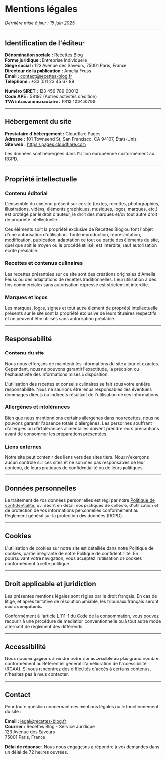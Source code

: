 

# Mentions légales

*Dernière mise à jour : 15 juin 2025*

---

## Identification de l'éditeur

**Dénomination sociale :** Recettes Blog  
**Forme juridique :** Entreprise individuelle  
**Siège social :** 123 Avenue des Saveurs, 75001 Paris, France  
**Directeur de la publication :** Amelia Feuss  
**Email :** contact@recettes-blog.fr  
**Téléphone :** +33 (0)1 23 45 67 89  

**Numéro SIRET :** 123 456 789 00012  
**Code APE :** 5819Z (Autres activités d'édition)  
**TVA intracommunautaire :** FR12 123456789  

---

## Hébergement du site

**Prestataire d'hébergement :** Cloudflare Pages  
**Adresse :** 101 Townsend St, San Francisco, CA 94107, États-Unis  
**Site web :** https://pages.cloudflare.com  

Les données sont hébergées dans l'Union européenne conformément au RGPD.

---

## Propriété intellectuelle

### Contenu éditorial
L'ensemble du contenu présent sur ce site (textes, recettes, photographies, illustrations, vidéos, éléments graphiques, musiques, logos, marques, etc.) est protégé par le droit d'auteur, le droit des marques et/ou tout autre droit de propriété intellectuelle.

Ces éléments sont la propriété exclusive de Recettes Blog ou font l'objet d'une autorisation d'utilisation. Toute reproduction, représentation, modification, publication, adaptation de tout ou partie des éléments du site, quel que soit le moyen ou le procédé utilisé, est interdite, sauf autorisation écrite préalable.

### Recettes et contenus culinaires
Les recettes présentées sur ce site sont des créations originales d'Amelia Feuss ou des adaptations de recettes traditionnelles. Leur utilisation à des fins commerciales sans autorisation expresse est strictement interdite.

### Marques et logos
Les marques, logos, signes et tout autre élément de propriété intellectuelle présents sur le site sont la propriété exclusive de leurs titulaires respectifs et ne peuvent être utilisés sans autorisation préalable.

---

## Responsabilité

### Contenu du site
Nous nous efforçons de maintenir les informations du site à jour et exactes. Cependant, nous ne pouvons garantir l'exactitude, la précision ou l'exhaustivité des informations mises à disposition.

L'utilisation des recettes et conseils culinaires se fait sous votre entière responsabilité. Nous ne saurions être tenus responsables des éventuels dommages directs ou indirects résultant de l'utilisation de ces informations.

### Allergènes et intolérances
Bien que nous mentionnions certains allergènes dans nos recettes, nous ne pouvons garantir l'absence totale d'allergènes. Les personnes souffrant d'allergies ou d'intolérances alimentaires doivent prendre leurs précautions avant de consommer les préparations présentées.

### Liens externes
Notre site peut contenir des liens vers des sites tiers. Nous n'exerçons aucun contrôle sur ces sites et ne sommes pas responsables de leur contenu, de leurs pratiques de confidentialité ou de leurs politiques.

---

## Données personnelles

Le traitement de vos données personnelles est régi par notre [Politique de confidentialité](/politique-confidentialite/), qui décrit en détail nos pratiques de collecte, d'utilisation et de protection de vos informations personnelles conformément au Règlement général sur la protection des données (RGPD).

---

## Cookies

L'utilisation de cookies sur notre site est détaillée dans notre Politique de cookies, partie intégrante de notre Politique de confidentialité. En poursuivant votre navigation, vous acceptez l'utilisation de cookies conformément à cette politique.

---

## Droit applicable et juridiction

Les présentes mentions légales sont régies par le droit français. En cas de litige, et après tentative de résolution amiable, les tribunaux français seront seuls compétents.

Conformément à l'article L.111-1 du Code de la consommation, vous pouvez recourir à une procédure de médiation conventionnelle ou à tout autre mode alternatif de règlement des différends.

---

## Accessibilité

Nous nous engageons à rendre notre site accessible au plus grand nombre conformément au Référentiel général d'amélioration de l'accessibilité (RGAA). Si vous rencontrez des difficultés d'accès à certains contenus, n'hésitez pas à nous contacter.

---

## Contact

Pour toute question concernant ces mentions légales ou le fonctionnement du site :

**Email :** legal@recettes-blog.fr  
**Courrier :** Recettes Blog - Service Juridique  
123 Avenue des Saveurs  
75001 Paris, France

**Délai de réponse :** Nous nous engageons à répondre à vos demandes dans un délai de 72 heures ouvrées.
